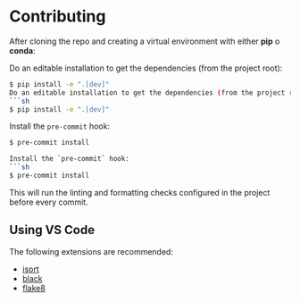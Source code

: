 # Contributing

After cloning the repo and creating a virtual environment with either **pip** o **conda**:

Do an editable installation to get the dependencies (from the project root):
```sh
$ pip install -e ".[dev]"
Do an editable installation to get the dependencies (from the project root):
```sh
$ pip install -e ".[dev]"
```

Install the `pre-commit` hook:
```sh
$ pre-commit install

Install the `pre-commit` hook:
```sh
$ pre-commit install
```

This will run the linting and formatting checks configured in the project before every commit.

## Using VS Code

The following extensions are recommended:

- [isort](https://marketplace.visualstudio.com/items?itemName=ms-python.isort)
- [black](https://marketplace.visualstudio.com/items?itemName=ms-python.black-formatter)
- [flake8](https://marketplace.visualstudio.com/items?itemName=ms-python.flake8)
